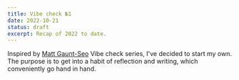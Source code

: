 ```yaml
---
title: Vibe check №1
date: 2022-10-21
status: draft
excerpt: Recap of 2022 to date.
---
```


Inspired by [Matt Gaunt-Seo](https://www.gaunt.dev/) Vibe check series, I've decided to start my own. The purpose is to get into a habit of reflection and writing, which conveniently go hand in hand.

